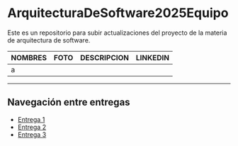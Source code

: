 # ArquitecturaDeSoftware2025Equipo
Este es un repositorio para subir actualizaciones del proyecto de la materia de arquitectura de software.


| NOMBRES                     | FOTO                                                                                          | DESCRIPCION                                                                                                                                                             | LINKEDIN                                                                |
| --------------------------- | ----------------------------------------|----------------------------------------------------- | ----------------- |
|           a                   |                                          |                                                   |                     |



<hr>

## Navegación entre entregas

- [Entrega 1](../Entrega-1/)
- [Entrega 2](../Entrega-2/)
- [Entrega 3](../Entrega-3/)
<!--stackedit_data:
eyJoaXN0b3J5IjpbNzA0OTgzNTkyXX0=
-->